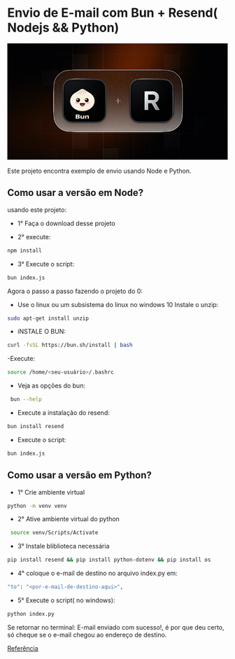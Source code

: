 # Envio de E-mail com Bun + Resend( Nodejs && Python)

![](img/foto.png)


Este projeto encontra exemplo de envio usando Node e Python.


## Como usar a versão em Node?

usando este projeto:

- 1° Faça o download desse projeto

- 2° execute:
```bash
npm install
```

- 3° Execute o script:
```bash
bun index.js
```

Agora o passo a passo fazendo o projeto do 0:

- Use o linux ou um subsistema do linux no windows 10
Instale o unzip:

```bash
sudo apt-get install unzip
```

- iNSTALE O BUN:
```bash
curl -fsSL https://bun.sh/install | bash
```

-Execute:

```bash
source /home/<seu-usuário>/.bashrc 
```

- Veja as opções do bun:
```bash
 bun --help 
```

- Execute a instalação do resend:
```bash
bun install resend
```

- Execute o script:
```bash
bun index.js
```


## Como usar a versão em Python?

- 1° Crie ambiente virtual

```bash
python -m venv venv
```

- 2° Ative ambiente virtual do python

```bash
 source venv/Scripts/Activate
```

- 3° Instale bliblioteca necessária

```bash
pip install resend && pip install python-dotenv && pip install os
```

- 4° coloque o e-mail de destino no arquivo index.py em: 

```bash
"to": "<por-e-mail-de-destino-aqui>",
```

- 5° Execute o script( no windows): 

```bash
python index.py
```

Se retornar no terminal: E-mail enviado com sucesso!, é por que deu certo, só cheque se o e-mail chegou ao endereço de destino.


[Referência](https://www.youtube.com/watch?v=wWQ4gnvS020)
